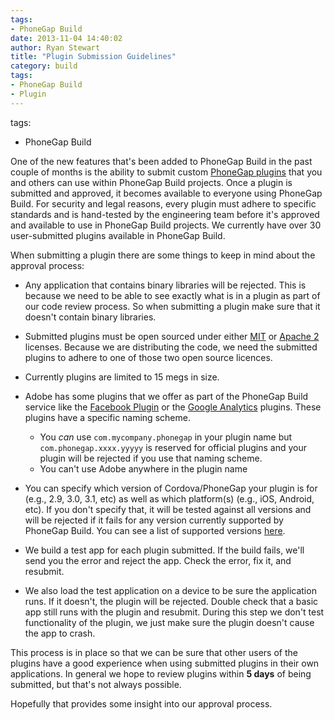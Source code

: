 ```yaml
---
tags:
- PhoneGap Build
date: 2013-11-04 14:40:02
author: Ryan Stewart
title: "Plugin Submission Guidelines"
category: build
tags:
- PhoneGap Build
- Plugin
---
```

tags:
- PhoneGap Build

One of the new features that's been added to PhoneGap Build in the past couple of months is the ability to submit custom [PhoneGap plugins](https://build.phonegap.com/plugins/) that you and others can use within PhoneGap Build projects. Once a plugin is submitted and approved, it becomes available to everyone using PhoneGap Build. For security and legal reasons, every plugin must adhere to specific standards and is hand-tested by the engineering team before it's approved and available to use in PhoneGap Build projects. We currently have over 30 user-submitted plugins available in PhoneGap Build.

When submitting a plugin there are some things to keep in mind about the approval process:

- Any application that contains binary libraries will be rejected. This is because we need to be able to see exactly what is in a plugin as part of our code review process. So when submitting a plugin make sure that it doesn't contain binary libraries.
- Submitted plugins must be open sourced under either [MIT](http://opensource.org/licenses/MIT) or [Apache 2](http://www.apache.org/licenses/LICENSE-2.0.html) licenses. Because we are distributing the code, we need the submitted plugins to adhere to one of those two open source licences. 
- Currently plugins are limited to 15 megs in size.
- Adobe has some plugins that we offer as part of the PhoneGap Build service like the [Facebook Plugin](https://build.phonegap.com/plugins/257) or the [Google Analytics](https://build.phonegap.com/plugins/262) plugins. These plugins have a specific naming scheme.
  - You _can_ use `com.mycompany.phonegap` in your plugin name but `com.phonegap.xxxx.yyyyy` is reserved for official plugins and your plugin will be rejected if you use that naming scheme.
  - You can't use Adobe anywhere in the plugin name
- You can specify which version of Cordova/PhoneGap your plugin is for (e.g., 2.9, 3.0, 3.1, etc) as well as which platform(s) (e.g., iOS, Android, etc). If you don't specify that, it will be tested against all versions and will be rejected if it fails for any version currently supported by PhoneGap Build. You can see a list of supported versions [here](https://build.phonegap.com/docs/config-xml#preferences).
- We build a test app for each plugin submitted. If the build fails, we'll send you the error and reject the app. Check the error, fix it, and resubmit. 

- We also load the test application on a device to be sure the application runs. If it doesn't, the plugin will be rejected. Double check that a basic app still runs with the plugin and resubmit. During this step we don't test functionality of the plugin, we just make sure the plugin doesn't cause the app to crash. 

This process is in place so that we can be sure that other users of the plugins have a good experience when using submitted plugins in their own applications. In general we hope to review plugins within **5 days** of being submitted, but that's not always possible. 

Hopefully that provides some insight into our approval process. 


